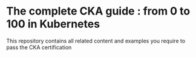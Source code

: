 # The complete CKA guide : from 0 to 100 in Kubernetes

This repository contains all related content and examples you require to pass the CKA certification


